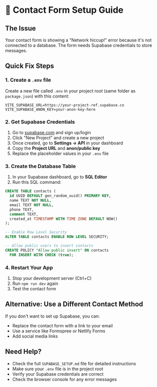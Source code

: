 # 🔧 Contact Form Setup Guide

## The Issue
Your contact form is showing a "Network hiccup!" error because it's not connected to a database. The form needs Supabase credentials to store messages.

## Quick Fix Steps

### 1. Create a `.env` file
Create a new file called `.env` in your project root (same folder as `package.json`) with this content:

```env
VITE_SUPABASE_URL=https://your-project-ref.supabase.co
VITE_SUPABASE_ANON_KEY=your-anon-key-here
```

### 2. Get Supabase Credentials
1. Go to [supabase.com](https://supabase.com) and sign up/login
2. Click "New Project" and create a new project
3. Once created, go to **Settings → API** in your dashboard
4. Copy the **Project URL** and **anon/public key**
5. Replace the placeholder values in your `.env` file

### 3. Create the Database Table
1. In your Supabase dashboard, go to **SQL Editor**
2. Run this SQL command:

```sql
CREATE TABLE contacts (
  id UUID DEFAULT gen_random_uuid() PRIMARY KEY,
  name TEXT NOT NULL,
  email TEXT NOT NULL,
  phone TEXT,
  comment TEXT,
  created_at TIMESTAMP WITH TIME ZONE DEFAULT NOW()
);

-- Enable Row Level Security
ALTER TABLE contacts ENABLE ROW LEVEL SECURITY;

-- Allow public users to insert contacts
CREATE POLICY "Allow public insert" ON contacts
  FOR INSERT WITH CHECK (true);
```

### 4. Restart Your App
1. Stop your development server (Ctrl+C)
2. Run `npm run dev` again
3. Test the contact form

## Alternative: Use a Different Contact Method
If you don't want to set up Supabase, you can:
- Replace the contact form with a link to your email
- Use a service like Formspree or Netlify Forms
- Add social media links

## Need Help?
- Check the full `SUPABASE_SETUP.md` file for detailed instructions
- Make sure your `.env` file is in the project root
- Verify your Supabase credentials are correct
- Check the browser console for any error messages 